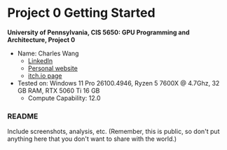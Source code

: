 Project 0 Getting Started
====================

**University of Pennsylvania, CIS 5650: GPU Programming and Architecture, Project 0**

* Name: Charles Wang
  * [LinkedIn](https://linkedin.com/in/zwcharl/)
  * [Personal website](https://charleszw.com/)
  * [itch.io page](https://aczw.itch.io/)
* Tested on: Windows 11 Pro 26100.4946, Ryzen 5 7600X @ 4.7Ghz, 32 GB RAM, RTX 5060 Ti 16 GB
  * Compute Capability: 12.0

### README

Include screenshots, analysis, etc. (Remember, this is public, so don't put
anything here that you don't want to share with the world.)
